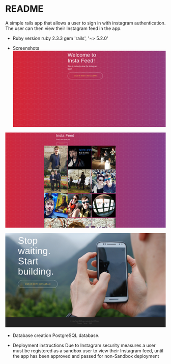 # README

A simple rails app that allows a user to sign in with instagram authentication. The user can then view their Instagram feed in the app.

* Ruby version
ruby 2.3.3
gem 'rails', '~> 5.2.0'

* Screenshots
![Landing Page](app/assets/images/landing_page.png?raw=true "Screenshot of Landing Page")


![Dashboard when signed in](app/assets/images/signed_in.png?raw=true "Dashboard after successful signin")


![Footer](app/assets/images/footer.png?raw=true "Page Footer")

* Database creation
PostgreSQL database.

* Deployment instructions
Due to Instagram security measures a user must be registered as a sandbox user to view their Instagram feed, until the app has been approved and passed for non-Sandbox deployment
